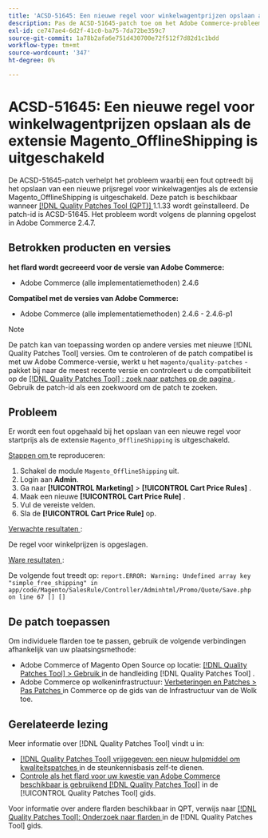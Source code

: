 ```yaml
---
title: 'ACSD-51645: Een nieuwe regel voor winkelwagentprijzen opslaan als de extensie Magento_OfflineShipping is uitgeschakeld'
description: Pas de ACSD-51645-patch toe om het Adobe Commerce-probleem op te lossen waarbij een fout optreedt bij het opslaan van een nieuwe regel voor winkelprijzen als de extensie Magento_OfflineShipping is uitgeschakeld.
exl-id: ce747ae4-6d2f-41c0-ba75-7da72be359c7
source-git-commit: 1a78b2afa6e751d430700e72f512f7d82d1c1bdd
workflow-type: tm+mt
source-wordcount: '347'
ht-degree: 0%

---
```


# ACSD-51645: Een nieuwe regel voor winkelwagentprijzen opslaan als de extensie Magento_OfflineShipping is uitgeschakeld

De ACSD-51645-patch verhelpt het probleem waarbij een fout optreedt bij het opslaan van een nieuwe prijsregel voor winkelwagentjes als de extensie Magento_OfflineShipping is uitgeschakeld. Deze patch is beschikbaar wanneer [[!DNL Quality Patches Tool (QPT)] ](https://experienceleague.adobe.com/nl/docs/commerce-knowledge-base/kb/announcements/commerce-announcements/magento-quality-patches-released-new-tool-to-self-serve-quality-patches) 1.1.33 wordt geïnstalleerd. De patch-id is ACSD-51645. Het probleem wordt volgens de planning opgelost in Adobe Commerce 2.4.7.

## Betrokken producten en versies

**het flard wordt gecreeerd voor de versie van Adobe Commerce:**

* Adobe Commerce (alle implementatiemethoden) 2.4.6

**Compatibel met de versies van Adobe Commerce:**

* Adobe Commerce (alle implementatiemethoden) 2.4.6 - 2.4.6-p1

>[!NOTE]
>
>De patch kan van toepassing worden op andere versies met nieuwe [!DNL Quality Patches Tool] versies. Om te controleren of de patch compatibel is met uw Adobe Commerce-versie, werkt u het `magento/quality-patches` -pakket bij naar de meest recente versie en controleert u de compatibiliteit op de [[!DNL Quality Patches Tool] : zoek naar patches op de pagina ](<https://experienceleague.adobe.com/tools/commerce-quality-patches/index.html?lang=nl-NL>) . Gebruik de patch-id als een zoekwoord om de patch te zoeken.

## Probleem

Er wordt een fout opgehaald bij het opslaan van een nieuwe regel voor startprijs als de extensie `Magento_OfflineShipping` is uitgeschakeld.

<u> Stappen om </u> te reproduceren:

1. Schakel de module `Magento_OfflineShipping` uit.
1. Login aan **Admin**.
1. Ga naar **[!UICONTROL Marketing]** > **[!UICONTROL Cart Price Rules]** .
1. Maak een nieuwe **[!UICONTROL Cart Price Rule]** .
1. Vul de vereiste velden.
1. Sla de **[!UICONTROL Cart Price Rule]** op.

<u> Verwachte resultaten </u>:

De regel voor winkelprijzen is opgeslagen.

<u> Ware resultaten </u>:

De volgende fout treedt op:
`report.ERROR: Warning: Undefined array key "simple_free_shipping" in app/code/Magento/SalesRule/Controller/Adminhtml/Promo/Quote/Save.php on line 67 [] []`

## De patch toepassen

Om individuele flarden toe te passen, gebruik de volgende verbindingen afhankelijk van uw plaatsingsmethode:

* Adobe Commerce of Magento Open Source op locatie: [[!DNL Quality Patches Tool]  > Gebruik ](/help/tools/quality-patches-tool/usage.md) in de handleiding [!DNL Quality Patches Tool] .
* Adobe Commerce op wolkeninfrastructuur: [ Verbeteringen en Patches > Pas Patches ](https://experienceleague.adobe.com/docs/commerce-cloud-service/user-guide/develop/upgrade/apply-patches.html?lang=nl-NL) in Commerce op de gids van de Infrastructuur van de Wolk toe.

## Gerelateerde lezing

Meer informatie over [!DNL Quality Patches Tool] vindt u in:

* [[!DNL Quality Patches Tool]  vrijgegeven: een nieuw hulpmiddel om kwaliteitspatches ](https://experienceleague.adobe.com/nl/docs/commerce-knowledge-base/kb/announcements/commerce-announcements/magento-quality-patches-released-new-tool-to-self-serve-quality-patches) in de steunkennisbasis zelf-te dienen.
* [ Controle als het flard voor uw kwestie van Adobe Commerce beschikbaar is gebruikend  [!DNL Quality Patches Tool]](/help/tools/quality-patches-tool/patches-available-in-qpt/check-patch-for-magento-issue-with-magento-quality-patches.md) in de [!UICONTROL Quality Patches Tool] gids.


Voor informatie over andere flarden beschikbaar in QPT, verwijs naar [[!DNL Quality Patches Tool]: Onderzoek naar flarden ](<https://experienceleague.adobe.com/tools/commerce-quality-patches/index.html?lang=nl-NL>) in de [!DNL Quality Patches Tool] gids.
